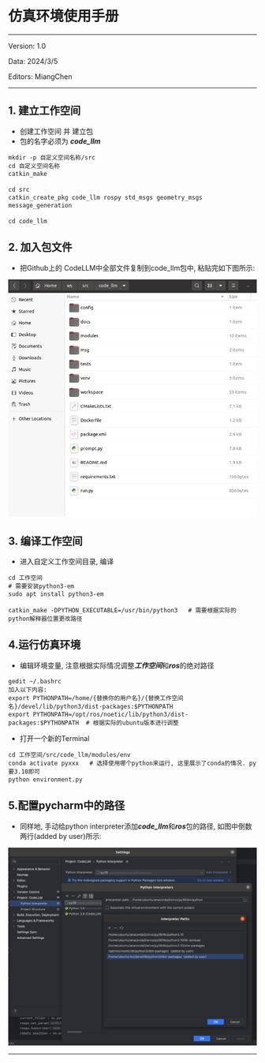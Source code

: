 # 仿真环境使用手册

------

Version: 1.0

Data: 2024/3/5

Editors: MiangChen

------

## 1. 建立工作空间

- 创建工作空间 并 建立包
- 包的名字必须为 ***code_llm***

```cd
mkdir -p 自定义空间名称/src
cd 自定义空间名称
catkin_make

cd src
catkin_create_pkg code_llm rospy std_msgs geometry_msgs message_generation  

cd code_llm
```

## 2. 加入包文件

- 把Github上的 CodeLLM中全部文件复制到code_llm包中, 粘贴完如下图所示:

![codellm](./readme_image/codellm.png)

## 3. 编译工作空间

- 进入自定义工作空间目录, 编译

```
cd 工作空间
# 需要安装python3-em
sudo apt install python3-em

catkin_make -DPYTHON_EXECUTABLE=/usr/bin/python3   # 需要根据实际的python解释器位置更改路径
```

## 4.运行仿真环境

- 编辑环境变量, 注意根据实际情况调整***工作空间***和***ros***的绝对路径

```
gedit ~/.bashrc
加入以下内容: 
export PYTHONPATH=/home/{替换你的用户名}/{替换工作空间名}/devel/lib/python3/dist-packages:$PYTHONPATH
export PYTHONPATH=/opt/ros/noetic/lib/python3/dist-packages:$PYTHONPATH  # 根据实际的ubuntu版本进行调整
```

- 打开一个新的Terminal

```
cd 工作空间/src/code_llm/modules/env
conda activate pyxxx   # 选择使用哪个python来运行, 这里展示了conda的情况. py要3.10即可
python environment.py
```

## 5.配置pycharm中的路径

- 同样地, 手动给python interpreter添加***code_llm***和***ros***包的路径, 如图中倒数两行(added by user)所示: 

![path](./readme_image/path.png)

------

